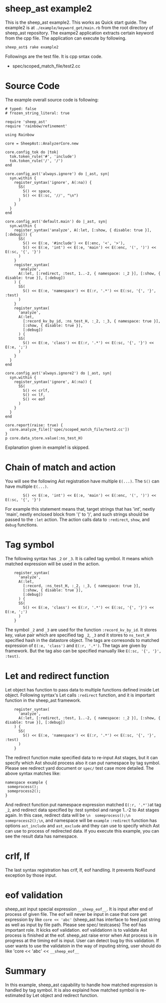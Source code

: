 # sheep_ast example2

This is the sheep_ast example2. This works as Quick start guide. The example2 is at `./example/keyword_get/main.rb` from the root directory of sheep_ast repository. The exampe2 application extracts certain keyword from the cpp file. The application can execute by following.

```
sheep_ast$ rake example2
```

Followings are the test file. It is cpp sntax code.

- spec/scoped_match_file/test2.cc

# Source Code

The example overall source code is following:

```
# typed: false
# frozen_string_literal: true

require 'sheep_ast'
require 'rainbow/refinement'

using Rainbow

core = SheepAst::AnalyzerCore.new

core.config_tok do |tok|
  tok.token_rule('#', 'include')
  tok.token_rule('/', '/')
end

core.config_ast('always.ignore') do |_ast, syn|
  syn.within {
    register_syntax('ignore', A(:na)) {
      SS(
        S() << space,
        S() << E(:sc, '//', "\n")
      )
    }
  }
end

core.config_ast('default.main') do |_ast, syn|
  syn.within {
    register_syntax('analyze', A(:let, [:show, { disable: true }], [:debug])) {
      SS(
        S() << E(:e, '#include') << E(:enc, '<', '>'),
        S() << E(:e, 'int') << E(:e, 'main') << E(:enc, '(', ')') << E(:sc, '{', '}')
      )
    }
    register_syntax(
      'analyze',
      A(:let, [:redirect, :test, 1..-2, { namespace: :_2 }], [:show, { disable: true }], [:debug])
    ) {
      SS(
        S() << E(:e, 'namespace') << E(:r, '.*') << E(:sc, '{', '}', :test)
      )
    }
    register_syntax(
      'analyze',
      A(:let,
        [:record_kv_by_id, :ns_test_H, :_2, :_3, { namespace: true }],
        [:show, { disable: true }],
        [:debug])
      ) {
      SS(
        S() << E(:e, 'class') << E(:r, '.*') << E(:sc, '{', '}') << E(:e, ';')
      )
    }
  }
end

core.config_ast('always.ignore2') do |_ast, syn|
  syn.within {
    register_syntax('ignore', A(:na)) {
      SS(
        S() << crlf,
        S() << lf,
        S() << eof
      )
    }
  }
end

core.report(raise: true) {
  core.analyze_file(['spec/scoped_match_file/test2.cc'])
}
p core.data_store.value(:ns_test_H)
```

Explanation given in example1 is skipped.

# Chain of match and action

You will see the following Ast registration have multiple `E(...)`. The `S()` can have multiple `E(...)`.

```
        S() << E(:e, 'int') << E(:e, 'main') << E(:enc, '(', ')') << E(:sc, '{', '}')
```
For example this statement means that, target strings that has 'int', nextly 'main', nextly enclosed block from '(' to ')', and such strings should be passed to the `:let` action. The action calls data to `:redirect`, `show`, and `debug` functions.

# Tag symbol

The following syntax has `_2` or `_3`.
It is called tag symbol. It means which matched expression will be used in the action. 

```
    register_syntax(
      'analyze',
      A(:let,
        [:record, :ns_test_H, :_2, :_3, { namespace: true }],
        [:show, { disable: true }],
        [:debug])
      ) {
      SS(
        S() << E(:e, 'class') << E(:r, '.*') << E(:sc, '{', '}') << E(:e, ';')
      )
    }
```

The symbol `_2` and `_3` are used for the function `:record_kv_by_id`. It stores key, value pair which are specified tag `_2`, `_3` and it stores to `ns_test_H` specified hash in the datastore object. The tags are corresonds to matched expression of `E(:e, 'class')` and `E(:r, '.*')`. The tags are given by framework. But the tag also can be specified manually like `E(:sc, '{', '}', :test)`.


# Let and redirect function

Let object has function to pass data to multiple functions defined inside Let object. Following syntax's Let calls `:redirect` function, and it is important function in the sheep_ast framework.

```
    register_syntax(
      'analyze',
      A(:let, [:redirect, :test, 1..-2, { namespace: :_2 }], [:show, { disable: true }], [:debug])
    ) {
      SS(
        S() << E(:e, 'namespace') << E(:r, '.*') << E(:sc, '{', '}', :test)
      )
    }
```

The redirect function make specified data to re-input Ast stages, but it can specify which Ast should process also it can put namespace by tag symbol. Please see redirect yard document or `spec/` test case more detailed. The above syntax matches like:
```
namespace example {
 someprocess();
 someprocess2();
}
```

And redirect function put namespace expression matched `E(:r, '.*')`at tag `_2`, and redirect data specified by :test symbol and range 1..-2 to Ast stages again.
In this case, redirect data will be `\n  someprocess();\n  someprocess2();\n`, and namespace will be `example`
`:redirect` function has options `ast_include` and `ast_exclude` and they can use to specify which Ast can use to process of redirected data.
If you execute this example, you can see the result data has namespace.

# crlf, lf

The last syntax registration has crlf, lf, eof handling.
It prevents NotFound exception by those input.

# eof validation

sheep_ast input special expression `__sheep_eof__`.
It is input after end of process of given file. The eof will never be input in case that core get expression by like `core << 'abc'` (sheep_ast has interface to feed just string as well as input by file path. Please see spec/ testcases)
The eof has important role. It kicks eof validation.
eof validationn is to validate Ast process is finished at the eof. sheep_ast raise error when Ast process is in progress at the timing eof is input.
User can detect bug by this validation. If user wants to use the validatoin in the way of inputing string, user should do like 'core << 'abc' << `__sheep_eof__`

# Summary

In this example, sheep_ast capability to handle how matched expression is handled by tag symbol.
It is also explaind how matched symbol is re-estimated by Let object and redirect function.

